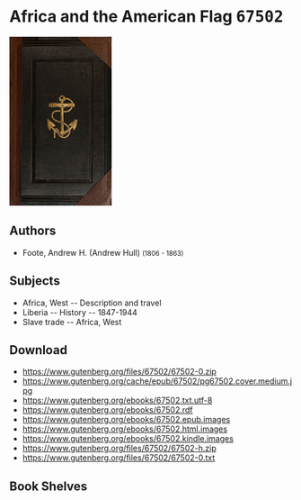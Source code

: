 # Africa and the American Flag <kbd>67502</kbd>

![](./cover.medium.jpg "")

## Authors


 - Foote, Andrew H. (Andrew Hull) <small>(1806 - 1863)</small>

## Subjects


 - Africa, West -- Description and travel
 - Liberia -- History -- 1847-1944
 - Slave trade -- Africa, West

## Download


 - https://www.gutenberg.org/files/67502/67502-0.zip
 - https://www.gutenberg.org/cache/epub/67502/pg67502.cover.medium.jpg
 - https://www.gutenberg.org/ebooks/67502.txt.utf-8
 - https://www.gutenberg.org/ebooks/67502.rdf
 - https://www.gutenberg.org/ebooks/67502.epub.images
 - https://www.gutenberg.org/ebooks/67502.html.images
 - https://www.gutenberg.org/ebooks/67502.kindle.images
 - https://www.gutenberg.org/files/67502/67502-h.zip
 - https://www.gutenberg.org/files/67502/67502-0.txt

## Book Shelves


